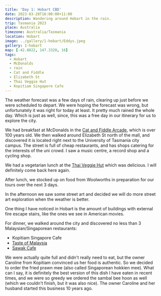 ```yaml
---
title: 'Day 1: Hobart CBD'
date: 2023-03-28T16:00:00+11:00
description: Wandering around Hobart in the rain.
trip: Tasmania 2023
place: Australia
timezone: Australia/Tasmania
location: Hobart
image: ../gallery/1-hobart/Eddys.jpeg
gallery: 1-hobart
map: [-42.8822, 147.3320, 16]
tags:
  - Hobart
  - McDonalds
  - rain
  - Cat and Fiddle
  - Elizabeth St
  - Thai Veggie Hut
  - Kopitiam Singapore Cafe
---
```


The weather forecast was a few days of rain, clearing up just before we were scheduled to depart. We were hoping the forecast was wrong, but unfortunately it was right for today at least. It pretty much rained the whole day. Which is just as well, since, this was a free day in our itinerary for us to explore the city.

We had breakfast at McDonalds in the [Cat and Fiddle Arcade](https://www.catandfiddlearcade.com/), which is over 100 years old. We then walked around Elizabeth St north of the mall, and discovered it is located right next to the University of Tasmania city campus. The street is full of cheap restaurants, and has shops catering for the interests of the uni crowd. I saw a music centre, a record shop and a cycling shop.

We had a vegetarian lunch at the [Thai Veggie Hut](https://thaiveggiehutt.com.au/) which was delicious. I will definitely come back here again.

After lunch, we stocked up on food from Woolworths in preparation for our tours over the next 3 days.

In the afternoon we saw some street art and decided we will do more street art exploration when the weather is better.

One thing I have noticed in Hobart is the amount of buildings with external fire escape stairs, like the ones we see in American movies.

For dinner, we walked around the city and discovered no less than 3 Malaysian/Singaporean restaurants:

- Kopitiam Singapore Cafe
- [Taste of Malaysia](https://www.tasteofmalaysiahobart.com.au/)
- [Sawak Cafe](https://sawakcafe.com/)

We were actually quite full and didn't really need to eat, but the owner Caroline from Kopitiam convinced us her food is authentic. So we decided to order the fried prawn mee (also called Singaporean hokkien mee). What can I say, it is definitely the best version of this dish I have eaten in recent times, and we were so greedy we ordered the sambal bee hoon as well (which we couldn't finish, but it was also nice). The owner Caroline and her husband started this business 10 years ago.
